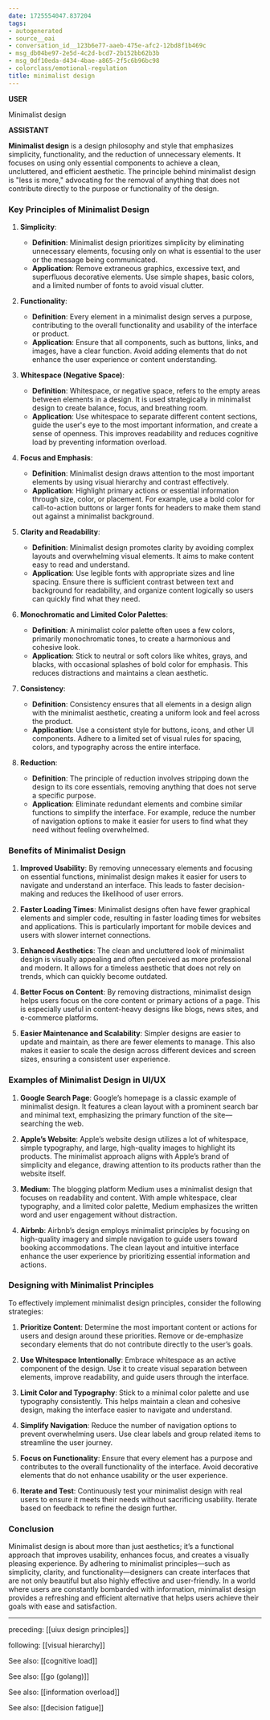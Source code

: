 ```yaml
---
date: 1725554047.837204
tags:
- autogenerated
- source__oai
- conversation_id__123b6e77-aaeb-475e-afc2-12bd8f1b469c
- msg_db04be97-2e5d-4c2d-bcd7-2b152bb62b3b
- msg_0df10eda-d434-4bae-a865-2f5c6b96bc98
- colorclass/emotional-regulation
title: minimalist design
---
```


**USER**

Minimalist design


**ASSISTANT**

**Minimalist design** is a design philosophy and style that emphasizes simplicity, functionality, and the reduction of unnecessary elements. It focuses on using only essential components to achieve a clean, uncluttered, and efficient aesthetic. The principle behind minimalist design is "less is more," advocating for the removal of anything that does not contribute directly to the purpose or functionality of the design.

### Key Principles of Minimalist Design

1. **Simplicity**:
   - **Definition**: Minimalist design prioritizes simplicity by eliminating unnecessary elements, focusing only on what is essential to the user or the message being communicated.
   - **Application**: Remove extraneous graphics, excessive text, and superfluous decorative elements. Use simple shapes, basic colors, and a limited number of fonts to avoid visual clutter.

2. **Functionality**:
   - **Definition**: Every element in a minimalist design serves a purpose, contributing to the overall functionality and usability of the interface or product.
   - **Application**: Ensure that all components, such as buttons, links, and images, have a clear function. Avoid adding elements that do not enhance the user experience or content understanding.

3. **Whitespace (Negative Space)**:
   - **Definition**: Whitespace, or negative space, refers to the empty areas between elements in a design. It is used strategically in minimalist design to create balance, focus, and breathing room.
   - **Application**: Use whitespace to separate different content sections, guide the user's eye to the most important information, and create a sense of openness. This improves readability and reduces cognitive load by preventing information overload.

4. **Focus and Emphasis**:
   - **Definition**: Minimalist design draws attention to the most important elements by using visual hierarchy and contrast effectively.
   - **Application**: Highlight primary actions or essential information through size, color, or placement. For example, use a bold color for call-to-action buttons or larger fonts for headers to make them stand out against a minimalist background.

5. **Clarity and Readability**:
   - **Definition**: Minimalist design promotes clarity by avoiding complex layouts and overwhelming visual elements. It aims to make content easy to read and understand.
   - **Application**: Use legible fonts with appropriate sizes and line spacing. Ensure there is sufficient contrast between text and background for readability, and organize content logically so users can quickly find what they need.

6. **Monochromatic and Limited Color Palettes**:
   - **Definition**: A minimalist color palette often uses a few colors, primarily monochromatic tones, to create a harmonious and cohesive look.
   - **Application**: Stick to neutral or soft colors like whites, grays, and blacks, with occasional splashes of bold color for emphasis. This reduces distractions and maintains a clean aesthetic.

7. **Consistency**:
   - **Definition**: Consistency ensures that all elements in a design align with the minimalist aesthetic, creating a uniform look and feel across the product.
   - **Application**: Use a consistent style for buttons, icons, and other UI components. Adhere to a limited set of visual rules for spacing, colors, and typography across the entire interface.

8. **Reduction**:
   - **Definition**: The principle of reduction involves stripping down the design to its core essentials, removing anything that does not serve a specific purpose.
   - **Application**: Eliminate redundant elements and combine similar functions to simplify the interface. For example, reduce the number of navigation options to make it easier for users to find what they need without feeling overwhelmed.

### Benefits of Minimalist Design

1. **Improved Usability**: By removing unnecessary elements and focusing on essential functions, minimalist design makes it easier for users to navigate and understand an interface. This leads to faster decision-making and reduces the likelihood of user errors.

2. **Faster Loading Times**: Minimalist designs often have fewer graphical elements and simpler code, resulting in faster loading times for websites and applications. This is particularly important for mobile devices and users with slower internet connections.

3. **Enhanced Aesthetics**: The clean and uncluttered look of minimalist design is visually appealing and often perceived as more professional and modern. It allows for a timeless aesthetic that does not rely on trends, which can quickly become outdated.

4. **Better Focus on Content**: By removing distractions, minimalist design helps users focus on the core content or primary actions of a page. This is especially useful in content-heavy designs like blogs, news sites, and e-commerce platforms.

5. **Easier Maintenance and Scalability**: Simpler designs are easier to update and maintain, as there are fewer elements to manage. This also makes it easier to scale the design across different devices and screen sizes, ensuring a consistent user experience.

### Examples of Minimalist Design in UI/UX

1. **Google Search Page**: Google’s homepage is a classic example of minimalist design. It features a clean layout with a prominent search bar and minimal text, emphasizing the primary function of the site—searching the web.

2. **Apple’s Website**: Apple’s website design utilizes a lot of whitespace, simple typography, and large, high-quality images to highlight its products. The minimalist approach aligns with Apple’s brand of simplicity and elegance, drawing attention to its products rather than the website itself.

3. **Medium**: The blogging platform Medium uses a minimalist design that focuses on readability and content. With ample whitespace, clear typography, and a limited color palette, Medium emphasizes the written word and user engagement without distraction.

4. **Airbnb**: Airbnb’s design employs minimalist principles by focusing on high-quality imagery and simple navigation to guide users toward booking accommodations. The clean layout and intuitive interface enhance the user experience by prioritizing essential information and actions.

### Designing with Minimalist Principles

To effectively implement minimalist design principles, consider the following strategies:

1. **Prioritize Content**: Determine the most important content or actions for users and design around these priorities. Remove or de-emphasize secondary elements that do not contribute directly to the user’s goals.

2. **Use Whitespace Intentionally**: Embrace whitespace as an active component of the design. Use it to create visual separation between elements, improve readability, and guide users through the interface.

3. **Limit Color and Typography**: Stick to a minimal color palette and use typography consistently. This helps maintain a clean and cohesive design, making the interface easier to navigate and understand.

4. **Simplify Navigation**: Reduce the number of navigation options to prevent overwhelming users. Use clear labels and group related items to streamline the user journey.

5. **Focus on Functionality**: Ensure that every element has a purpose and contributes to the overall functionality of the interface. Avoid decorative elements that do not enhance usability or the user experience.

6. **Iterate and Test**: Continuously test your minimalist design with real users to ensure it meets their needs without sacrificing usability. Iterate based on feedback to refine the design further.

### Conclusion

Minimalist design is about more than just aesthetics; it’s a functional approach that improves usability, enhances focus, and creates a visually pleasing experience. By adhering to minimalist principles—such as simplicity, clarity, and functionality—designers can create interfaces that are not only beautiful but also highly effective and user-friendly. In a world where users are constantly bombarded with information, minimalist design provides a refreshing and efficient alternative that helps users achieve their goals with ease and satisfaction.


---

preceding: [[uiux design principles]]  


following: [[visual hierarchy]]

See also: [[cognitive load]]


See also: [[go (golang)]]


See also: [[information overload]]


See also: [[decision fatigue]]